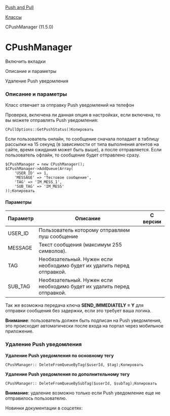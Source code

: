 [Push and Pull](/api_help/push_pull/index.php)

[Классы](/api_help/push_pull/classes/index.php)

CPushManager (11.5.0)

CPushManager
============

Включить вкладки

Описание и параметры

Удаление Push уведомления

### Описание и параметры

Класс отвечает за отправку Push уведомлений на телефон

Проверка, включена ли данная опция в настройках, если включена, то вы можете отправлять Push уведомления:

```
CPullOptions::GetPushStatus()Копировать
```

Если пользователь онлайн, то сообщение сначала попадает в таблицу рассылки на 15 секунд (в зависимости от типа выполнения агентов на сайте, время ожидания может быть выше), а после отправляется. Если пользователь офлайн, то сообщение будет отправлено сразу.

```
$CPushManager = new CPushManager();
$CPushManager->AddQueue(Array(
	'USER_ID' => 1,
	'MESSAGE' => 'Тестовое сообщение',
	'TAG' => 'IM_MESS_1',
	'SUB_TAG' => 'IM_MESS'
));Копировать
```

#### Параметры

| Параметр | Описание | С версии |
| --- | --- | --- |
| USER\_ID | Пользователь которому отправляем пуш сообщение |  |
| MESSAGE | Текст сообщения (максимум 255 символов). |  |
| TAG | Необязательный. Нужен если необходимо будет их удалить перед отправкой. |  |
| SUB\_TAG | Необязательный. Нужен если необходимо будет их удалить перед отправкой. |  |

Так же возможна передача ключа **SEND\_IMMEDIATELY = Y** для отправки сообщения без задержки, если это требует ваша логика.

**Внимание**: пользователь должен быть подписан на Push уведомления, это происходит автоматически после входа на портал через мобильное приложение.

### Удаление Push уведомления

**Удаление Push уведомления по основному тегу**

```
CPushManager:: DeleteFromQueueByTag($userId, $tag);Копировать
```

  

**Удаление Push уведомления по дополнительному тегу**

```
CPushManager:: DeleteFromQueueBySubTag($userId, $subTag);Копировать
```

**Внимание**: удаление возможно только если Push уведомление еще не отправилось пользователю.

Новинки документации в соцсетях: